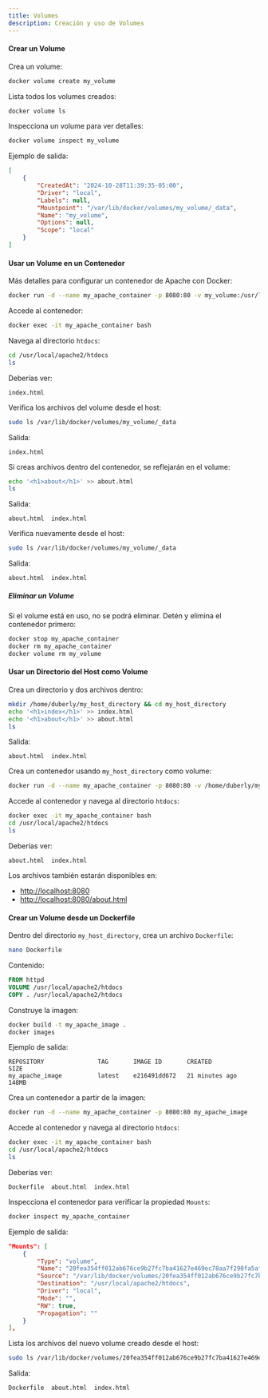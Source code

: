 ```yaml
---
title: Volumes
description: Creación y uso de Volumes 
---
```


#### Crear un Volume
Crea un volume:
```bash
docker volume create my_volume
```

Lista todos los volumes creados:
```bash
docker volume ls
```

Inspecciona un volume para ver detalles:
```bash
docker volume inspect my_volume
```
Ejemplo de salida:
```json
[
    {
        "CreatedAt": "2024-10-28T11:39:35-05:00",
        "Driver": "local",
        "Labels": null,
        "Mountpoint": "/var/lib/docker/volumes/my_volume/_data",
        "Name": "my_volume",
        "Options": null,
        "Scope": "local"
    }
]
```

#### Usar un Volume en un Contenedor
Más detalles para configurar un contenedor de Apache con Docker:

```bash
docker run -d --name my_apache_container -p 8080:80 -v my_volume:/usr/local/apache2/htdocs httpd
```

Accede al contenedor:
```bash
docker exec -it my_apache_container bash
```

Navega al directorio `htdocs`:
```bash
cd /usr/local/apache2/htdocs
ls
```
Deberías ver:
```
index.html
```

Verifica los archivos del volume desde el host:
```bash
sudo ls /var/lib/docker/volumes/my_volume/_data
```
Salida:
```
index.html
```

Si creas archivos dentro del contenedor, se reflejarán en el volume:
```bash
echo '<h1>about</h1>' >> about.html
ls
```
Salida:
```
about.html  index.html
```
Verifica nuevamente desde el host:
```bash
sudo ls /var/lib/docker/volumes/my_volume/_data
```
Salida:
```
about.html  index.html
```

##### Eliminar un Volume
Si el volume está en uso, no se podrá eliminar. Detén y elimina el contenedor primero:
```bash
docker stop my_apache_container
docker rm my_apache_container
docker volume rm my_volume
```

#### Usar un Directorio del Host como Volume
Crea un directorio y dos archivos dentro:
```bash
mkdir /home/duberly/my_host_directory && cd my_host_directory
echo '<h1>index</h1>' >> index.html
echo '<h1>about</h1>' >> about.html
ls
```
Salida:
```
about.html  index.html
```

Crea un contenedor usando `my_host_directory` como volume:
```bash
docker run -d --name my_apache_container -p 8080:80 -v /home/duberly/my_host_directory:/usr/local/apache2/htdocs httpd
```

Accede al contenedor y navega al directorio `htdocs`:
```bash
docker exec -it my_apache_container bash
cd /usr/local/apache2/htdocs
ls
```
Deberías ver:
```
about.html  index.html
```
Los archivos también estarán disponibles en:
- [http://localhost:8080](http://localhost:8080)
- [http://localhost:8080/about.html](http://localhost:8080/about.html)

#### Crear un Volume desde un Dockerfile
Dentro del directorio `my_host_directory`, crea un archivo `Dockerfile`:
```bash
nano Dockerfile
```
Contenido:
```Dockerfile
FROM httpd
VOLUME /usr/local/apache2/htdocs
COPY . /usr/local/apache2/htdocs
```

Construye la imagen:
```bash
docker build -t my_apache_image .
docker images
```
Ejemplo de salida:
```
REPOSITORY               TAG       IMAGE ID       CREATED          SIZE
my_apache_image          latest    e216491dd672   21 minutes ago   148MB
```

Crea un contenedor a partir de la imagen:
```bash
docker run -d --name my_apache_container -p 8080:80 my_apache_image
```

Accede al contenedor y navega al directorio `htdocs`:
```bash
docker exec -it my_apache_container bash
cd /usr/local/apache2/htdocs
ls
```
Deberías ver:
```
Dockerfile  about.html  index.html
```

Inspecciona el contenedor para verificar la propiedad `Mounts`:
```bash
docker inspect my_apache_container
```
Ejemplo de salida:
```json
"Mounts": [
    {
        "Type": "volume",
        "Name": "20fea354ff012ab676ce9b27fc7ba41627e469ec78aa7f290fa5af6bfd7ebeda",
        "Source": "/var/lib/docker/volumes/20fea354ff012ab676ce9b27fc7ba41627e469ec78aa7f290fa5af6bfd7ebeda/_data",
        "Destination": "/usr/local/apache2/htdocs",
        "Driver": "local",
        "Mode": "",
        "RW": true,
        "Propagation": ""
    }
],
```

Lista los archivos del nuevo volume creado desde el host:
```bash
sudo ls /var/lib/docker/volumes/20fea354ff012ab676ce9b27fc7ba41627e469ec78aa7f290fa5af6bfd7ebeda/_data
```
Salida:

```bash
Dockerfile  about.html	index.html
```